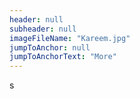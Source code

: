 ```yaml
---
header: null
subheader: null
imageFileName: "Kareem.jpg"
jumpToAnchor: null
jumpToAnchorText: "More"
---
```

s